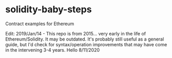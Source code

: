 # solidity-baby-steps
Contract examples for Ethereum

Edit: 2019/Jan/14 - This repo is from 2015... very early in the life of Ethereum/Solidity. It may be outdated. It's probably still useful as a general guide, but I'd check for syntax/operation improvements that may have come in the intervening 3-4 years.
Hello 8/11/2020
